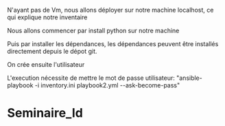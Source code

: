 N'ayant pas de Vm, nous allons déployer sur notre machine localhost, ce qui explique notre inventaire

Nous allons commencer par install python sur notre machine

Puis par  installer les dépendances, les dépendances peuvent être installés directement depuis le dépot git. 

On crée ensuite l'utilisateur 


L'execution nécessite de mettre le mot de passe utilisateur:
"ansible-playbook -i inventory.ini playbook2.yml --ask-become-pass"




# Seminaire_ld
